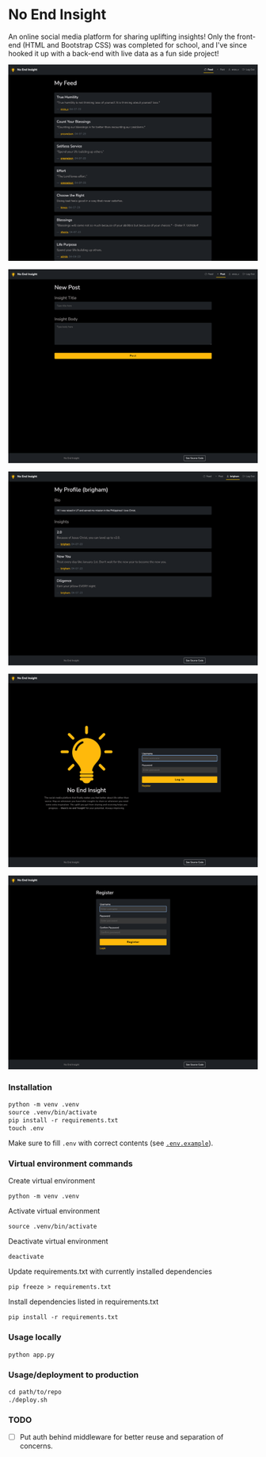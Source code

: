 # No End Insight

An online social media platform for sharing uplifting insights! Only the front-end (HTML and Bootstrap CSS) was completed for school, and I've since hooked it up with a back-end with live data as a fun side project!

![Feed Screenshot](./README-assets/README-feed-screenshot.png)

![New Post Screenshot](./README-assets/README-new-post-screenshot.png)

![Profile Screenshot](./README-assets/README-profile-screenshot.png)

![Login Screenshot](./README-assets/README-login-screenshot.png)

![Register Screenshot](./README-assets/README-register-screenshot.png)

### Installation

```
python -m venv .venv
source .venv/bin/activate
pip install -r requirements.txt
touch .env
```

Make sure to fill `.env` with correct contents (see [`.env.example`](/.env.example)).

### Virtual environment commands

Create virtual environment

```
python -m venv .venv
```

Activate virtual environment

```
source .venv/bin/activate
```

Deactivate virtual environment

```
deactivate
```

Update requirements.txt with currently installed dependencies

```
pip freeze > requirements.txt
```

Install dependencies listed in requirements.txt

```
pip install -r requirements.txt
```

### Usage locally

```
python app.py
```

### Usage/deployment to production

```
cd path/to/repo
./deploy.sh
```

### TODO

- [ ] Put auth behind middleware for better reuse and separation of concerns.
